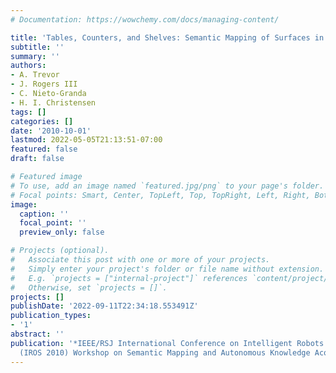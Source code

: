 ```yaml
---
# Documentation: https://wowchemy.com/docs/managing-content/

title: 'Tables, Counters, and Shelves: Semantic Mapping of Surfaces in 3D'
subtitle: ''
summary: ''
authors:
- A. Trevor
- J. Rogers III
- C. Nieto-Granda
- H. I. Christensen
tags: []
categories: []
date: '2010-10-01'
lastmod: 2022-05-05T21:13:51-07:00
featured: false
draft: false

# Featured image
# To use, add an image named `featured.jpg/png` to your page's folder.
# Focal points: Smart, Center, TopLeft, Top, TopRight, Left, Right, BottomLeft, Bottom, BottomRight.
image:
  caption: ''
  focal_point: ''
  preview_only: false

# Projects (optional).
#   Associate this post with one or more of your projects.
#   Simply enter your project's folder or file name without extension.
#   E.g. `projects = ["internal-project"]` references `content/project/deep-learning/index.md`.
#   Otherwise, set `projects = []`.
projects: []
publishDate: '2022-09-11T22:34:18.553491Z'
publication_types:
- '1'
abstract: ''
publication: '*IEEE/RSJ International Conference on Intelligent Robots and Systems
  (IROS 2010) Workshop on Semantic Mapping and Autonomous Knowledge Acquisition*'
---
```


